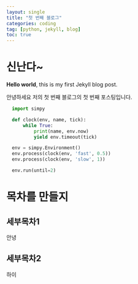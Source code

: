 ```yaml
---
layout: single
title: "첫 번째 블로그"
categories: coding
tag: [python, jekyll, blog]
toc: true
---
```


# 신난다~

**Hello world**, this is my first Jekyll blog post.

안녕하세요 저의 첫 번째 블로그의
첫 번째 포스팅입니다.

```python
  import simpy

  def clock(env, name, tick):
      while True:
          print(name, env.now)
          yield env.timeout(tick)

  env = simpy.Environment()
  env.process(clock(env, 'fast', 0.5))
  env.process(clock(env, 'slow', 1))

  env.run(until=2)
```

# 목차를 만들지

## 세부목차1

안녕

## 세부목차2

하이
